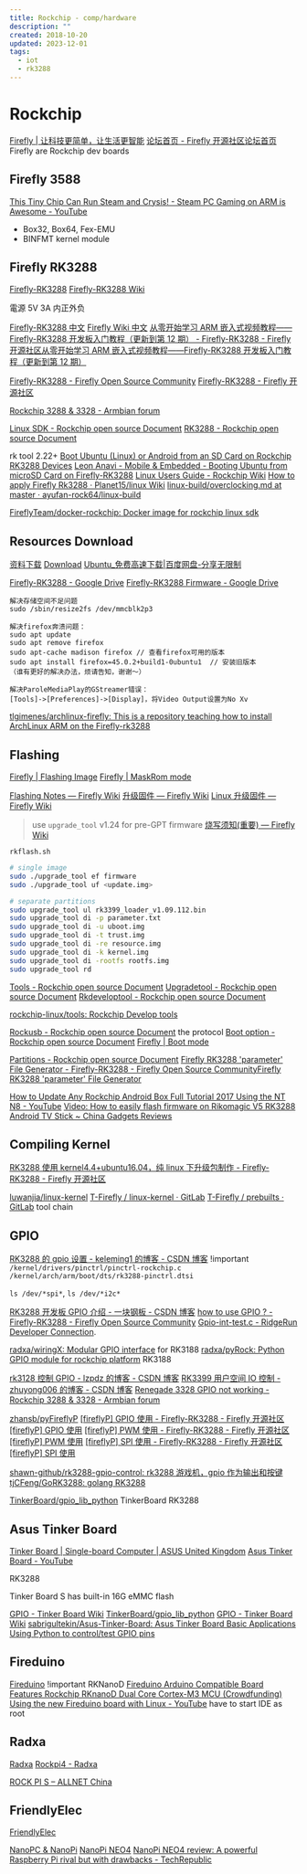 ```yaml
---
title: Rockchip - comp/hardware
description: ""
created: 2018-10-20
updated: 2023-12-01
tags:
  - iot
  - rk3288
---
```


# Rockchip

[Firefly | 让科技更简单，让生活更智能](http://www.t-firefly.com/index.html)
[论坛首页 - Firefly 开源社区论坛首页](http://dev.t-firefly.com/portal.php?mod=topic&topicid=11)
Firefly are Rockchip dev boards

## Firefly 3588

[This Tiny Chip Can Run Steam and Crysis! - Steam PC Gaming on ARM is Awesome - YouTube](https://www.youtube.com/watch?v=k6C5mZvanFU)

- Box32, Box64, Fex-EMU
- BINFMT kernel module

## Firefly RK3288

[Firefly-RK3288](http://www.t-firefly.com/product/rk3288.html)
[Firefly-RK3288 Wiki](http://en.t-firefly.com/doc/product/index/id/4.html)

電源 5V 3A 内正外负

[Firefly-RK3288 中文](http://www.t-firefly.com/product/rk3288.html)
[Firefly Wiki 中文](http://wiki.t-firefly.com/zh_CN/Firefly-RK3288/start_guide.html)
[从零开始学习 ARM 嵌入式视频教程——Firefly-RK3288 开发板入门教程（更新到第 12 期） - Firefly-RK3288 - Firefly 开源社区从零开始学习 ARM 嵌入式视频教程——Firefly-RK3288 开发板入门教程（更新到第 12 期）](http://dev.t-firefly.com/thread-236-1-2.html)

[Firefly-RK3288 - Firefly Open Source Community](http://bbs.t-firefly.com/forum-126-1.html)
[Firefly-RK3288 - Firefly 开源社区](http://dev.t-firefly.com/forum-284-1.html)

[Rockchip 3288 & 3328 - Armbian forum](https://forum.armbian.com/forum/21-rockchip-3288-3328/)

[Linux SDK - Rockchip open source Document](http://opensource.rock-chips.com/wiki_Linux_SDK)
[RK3288 - Rockchip open source Document](http://opensource.rock-chips.com/wiki_RK3288)

rk tool 2.22+
[Boot Ubuntu (Linux) or Android from an SD Card on Rockchip RK3288 Devices](https://www.cnx-software.com/2014/12/11/boot-ubuntu-linux-or-android-from-an-sd-card-on-rockchip-rk3288-devices/)
[Leon Anavi - Mobile & Embedded - Booting Ubuntu from microSD Card on Firefly-RK3288](https://www.anavi.org/article/172/)
[Linux Users Guide - Rockchip Wiki](http://rockchip.wikidot.com/linux-user-guide#toc20)
[How to apply Firefly Rk3288 · Planet15/linux Wiki](https://github.com/Planet15/linux/wiki/How-to-apply-Firefly-Rk3288)
[linux-build/overclocking.md at master · ayufan-rock64/linux-build](https://github.com/ayufan-rock64/linux-build/blob/master/recipes/overclocking.md)

[FireflyTeam/docker-rockchip: Docker image for rockchip linux sdk](https://github.com/FireflyTeam/docker-rockchip)

## Resources Download

[资料下载](http://www.t-firefly.com/doc/download/page/id/4.html)
[Download](http://en.t-firefly.com/doc/download/page/id/4.html)
[Ubuntu\_免费高速下载|百度网盘-分享无限制](https://pan.baidu.com/s/1g1OVtmDQsNeWMx4MVFz5ng#list/path=%2FPublic%2FDevBoard%2FFirefly-RK3288%2FFirmware%2FFirefly-RK3288%2FUbuntu&parentPath=%2FPublic%2FDevBoard%2FFirefly-RK3288%2FFirmware%2FFirefly-RK3288)

[Firefly-RK3288 - Google Drive](https://drive.google.com/drive/folders/0B7HO8lbGgAqAMDk1OGxZdkhrNlU)
[Firefly-RK3288 Firmware - Google Drive](https://drive.google.com/drive/folders/0B7HO8lbGgAqALVhOYUZSNVpxME0)

```
解决存储空间不足问题
sudo /sbin/resize2fs /dev/mmcblk2p3

解决firefox奔溃问题：
sudo apt update
sudo apt remove firefox
sudo apt-cache madison firefox // 查看firefox可用的版本
sudo apt install firefox=45.0.2+build1-0ubuntu1  // 安装旧版本
（谁有更好的解决办法，烦请告知，谢谢～）

解决ParoleMediaPlay的GStreamer错误：
[Tools]->[Preferences]->[Display]，将Video Output设置为No Xv
```

[tlgimenes/archlinux-firefly: This is a repository teaching how to install ArchLinux ARM on the Firefly-rk3288](https://github.com/tlgimenes/archlinux-firefly)

## Flashing

[Firefly | Flashing Image](http://en.t-firefly.com/doc/product/info/id/231.html)
[Firefly | MaskRom mode](http://en.t-firefly.com/doc/product/info/401.html)

[Flashing Notes — Firefly Wiki](http://wiki.t-firefly.com/en/Firefly-RK3399/flashing-notes.html)
[升级固件 — Firefly Wiki](http://wiki.t-firefly.com/zh_CN/Firefly-RK3288/download_firmware.html)
[Linux 升级固件 — Firefly Wiki](http://wiki.t-firefly.com/zh_CN/Firefly-RK3288/upgrade_firmware-linux.html)

> use `upgrade_tool` v1.24 for pre-GPT firmware
> [烧写须知(重要) — Firefly Wiki](http://wiki.t-firefly.com/zh_CN/AIO-3399J/upgrade_table.html)

`rkflash.sh`

```sh
# single image
sudo ./upgrade_tool ef firmware
sudo ./upgrade_tool uf <update.img>

# separate partitions
sudo upgrade_tool ul rk3399_loader_v1.09.112.bin
sudo upgrade_tool di -p parameter.txt
sudo upgrade_tool di -u uboot.img
sudo upgrade_tool di -t trust.img
sudo upgrade_tool di -re resource.img
sudo upgrade_tool di -k kernel.img
sudo upgrade_tool di -rootfs rootfs.img
sudo upgrade_tool rd
```

[Tools - Rockchip open source Document](http://opensource.rock-chips.com/wiki_Tools)
[Upgradetool - Rockchip open source Document](http://opensource.rock-chips.com/wiki_Upgradetool)
[Rkdeveloptool - Rockchip open source Document](http://opensource.rock-chips.com/wiki_Rkdeveloptool)

[rockchip-linux/tools: Rockchip Develop tools](https://github.com/rockchip-linux/tools)

[Rockusb - Rockchip open source Document](http://opensource.rock-chips.com/wiki_Rockusb) the protocol
[Boot option - Rockchip open source Document](http://opensource.rock-chips.com/wiki_Boot_option)
[Firefly | Boot mode](http://en.t-firefly.com/doc/product/info/id/233.html)

[Partitions - Rockchip open source Document](http://opensource.rock-chips.com/wiki_Partitions)
[Firefly RK3288 'parameter' File Generator - Firefly-RK3288 - Firefly Open Source CommunityFirefly RK3288 'parameter' File Generator](http://bbs.t-firefly.com/forum.php?mod=viewthread&tid=609&extra=page%3D1)

[How to Update Any Rockchip Android Box Full Tutorial 2017 Using the NT N8 - YouTube](https://www.youtube.com/watch?v=6A_-ataMLus)
[Video: How to easily flash firmware on Rikomagic V5 RK3288 Android TV Stick ~ China Gadgets Reviews](http://chinagadgetsreviews.blogspot.com/2015/01/video-how-to-easily-flash-firmware-on.html)

## Compiling Kernel

[RK3288 使用 kernel4.4+ubuntu16.04，纯 linux 下升级包制作 - Firefly-RK3288 - Firefly 开源社区](http://dev.t-firefly.com/thread-12393-1-1.html)

[luwanjia/linux-kernel](https://github.com/luwanjia/linux-kernel)
[T-Firefly / linux-kernel · GitLab](https://gitlab.com/TeeFirefly/linux-kernel)
[T-Firefly / prebuilts · GitLab](https://gitlab.com/TeeFirefly/prebuilts) tool chain

## GPIO

[RK3288 的 gpio 设置 - keleming1 的博客 - CSDN 博客](https://blog.csdn.net/keleming1/article/details/51034766) !important
`/kernel/drivers/pinctrl/pinctrl-rockchip.c`
`/kernel/arch/arm/boot/dts/rk3288-pinctrl.dtsi`

`ls /dev/*spi*`, `ls /dev/*i2c*`

[RK3288 开发板 GPIO 介绍 - 一块钢板 - CSDN 博客](https://blog.csdn.net/limin2928/article/details/63252725)
[how to use GPIO ? - Firefly-RK3288 - Firefly Open Source Community](http://bbs.t-firefly.com/forum.php?mod=viewthread&tid=731)
[Gpio-int-test.c - RidgeRun Developer Connection](https://developer.ridgerun.com/wiki/index.php/Gpio-int-test.c).

[radxa/wiringX: Modular GPIO interface](https://github.com/radxa/wiringX) for RK3188
[radxa/pyRock: Python GPIO module for rockchip platform](https://github.com/radxa/pyRock) RK3188

[rk3128 控制 GPIO - lzpdz 的博客 - CSDN 博客](https://blog.csdn.net/lzpdz/article/details/51853725)
[RK3399 用户空间 IO 控制 - zhuyong006 的博客 - CSDN 博客](https://blog.csdn.net/zhuyong006/article/details/80907718?utm_source=blogxgwz0)
[Renegade 3328 GPIO not working - Rockchip 3288 & 3328 - Armbian forum](https://forum.armbian.com/topic/8376-renegade-3328-gpio-not-working/)

[zhansb/pyFireflyP](https://github.com/zhansb/pyFireflyP)
[[fireflyP] GPIO 使用 - Firefly-RK3288 - Firefly 开源社区[fireflyP] GPIO 使用](http://dev.t-firefly.com/thread-10588-1-1.html)
[[fireflyP] PWM 使用 - Firefly-RK3288 - Firefly 开源社区[fireflyP] PWM 使用](http://dev.t-firefly.com/thread-10606-1-1.html)
[[fireflyP] SPI 使用 - Firefly-RK3288 - Firefly 开源社区[fireflyP] SPI 使用](http://dev.t-firefly.com/thread-10636-1-1.html)

[shawn-github/rk3288-gpio-control: rk3288 游戏机，gpio 作为输出和按键](https://github.com/shawn-github/rk3288-gpio-control)
[tjCFeng/GoRK3288: golang RK3288](https://github.com/tjCFeng/GoRK3288)

[TinkerBoard/gpio_lib_python](https://github.com/TinkerBoard/gpio_lib_python) TinkerBoard RK3288

## Asus Tinker Board

[Tinker Board | Single-board Computer | ASUS United Kingdom](https://www.asus.com/uk/Single-board-Computer/TINKER-BOARD/)
[Asus Tinker Board - YouTube](https://www.youtube.com/watch?v=CS66_BbalG8)

RK3288

Tinker Board S has built-in 16G eMMC flash

[GPIO - Tinker Board Wiki](https://tinkerboarding.co.uk/wiki/index.php/GPIO)
[TinkerBoard/gpio_lib_python](https://github.com/TinkerBoard/gpio_lib_python)
[GPIO - Tinker Board Wiki](https://tinkerboarding.co.uk/wiki/index.php?title=GPIO#Python)
[sabrigultekin/Asus-Tinker-Board: Asus Tinker Board Basic Applications](https://github.com/sabrigultekin/Asus-Tinker-Board)
[Using Python to control/test GPIO pins](https://tinkerboarding.co.uk/forum/thread-306.html)

## Fireduino

[Fireduino](http://www.t-firefly.com/doc/product/index/id/7.html) !important
RKNanoD
[Fireduino Arduino Compatible Board Features Rockchip RKnanoD Dual Core Cortex-M3 MCU (Crowdfunding)](https://www.cnx-software.com/2016/06/21/fireduino-arduino-compatible-board-features-rockchip-rknanod-dual-core-cortex-m3-mcu-crowdfunding/)
[Using the new Fireduino board with Linux - YouTube](https://www.youtube.com/watch?v=7ZgoaiY37m8) have to start IDE as root

## Radxa

[Radxa](https://wiki.radxa.com/Home)
[Rockpi4 - Radxa](https://wiki.radxa.com/Rockpi4)

[ROCK PI S – ALLNET China](https://shop.allnetchina.cn/collections/frontpage/products/rock-pi-s)

## FriendlyElec

[FriendlyElec](https://www.friendlyarm.com/)

[NanoPC & NanoPi](https://www.friendlyarm.com/index.php?route=product/category&path=69)
[NanoPi NEO4](https://www.friendlyarm.com/index.php?route=product/product&product_id=241)
[NanoPi NEO4 review: A powerful Raspberry Pi rival but with drawbacks - TechRepublic](https://www.techrepublic.com/article/nanopi-neo4-review-a-powerful-raspberry-pi-rival-but-with-drawbacks/)

